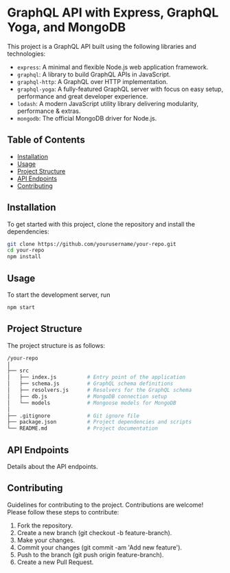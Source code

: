 # GraphQL API with Express, GraphQL Yoga, and MongoDB

This project is a GraphQL API built using the following libraries and technologies:

- `express`: A minimal and flexible Node.js web application framework.
- `graphql`: A library to build GraphQL APIs in JavaScript.
- `graphql-http`: A GraphQL over HTTP implementation.
- `graphql-yoga`: A fully-featured GraphQL server with focus on easy setup, performance and great developer experience.
- `lodash`: A modern JavaScript utility library delivering modularity, performance & extras.
- `mongodb`: The official MongoDB driver for Node.js.

## Table of Contents

- [Installation](#installation)
- [Usage](#usage)
- [Project Structure](#project-structure)
- [API Endpoints](#api-endpoints)
- [Contributing](#contributing)

## Installation

To get started with this project, clone the repository and install the dependencies:

```sh
git clone https://github.com/yourusername/your-repo.git
cd your-repo
npm install
```

## Usage

To start the development server, run

```sh
npm start
```

## Project Structure

The project structure is as follows:

```sh
/your-repo
│
├── src
│   ├── index.js          # Entry point of the application
│   ├── schema.js         # GraphQL schema definitions
│   ├── resolvers.js      # Resolvers for the GraphQL schema
│   ├── db.js             # MongoDB connection setup
│   └── models            # Mongoose models for MongoDB
│
├── .gitignore            # Git ignore file
├── package.json          # Project dependencies and scripts
└── README.md             # Project documentation

```

## API Endpoints

Details about the API endpoints.

## Contributing

Guidelines for contributing to the project.
Contributions are welcome! Please follow these steps to contribute:

1. Fork the repository.
2. Create a new branch (git checkout -b feature-branch).
3. Make your changes.
4. Commit your changes (git commit -am 'Add new feature').
5. Push to the branch (git push origin feature-branch).
6. Create a new Pull Request.
